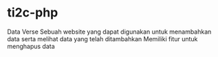 # ti2c-php
Data Verse
Sebuah website yang dapat digunakan untuk menambahkan data serta melihat data yang telah ditambahkan 
Memiliki fitur untuk menghapus data
